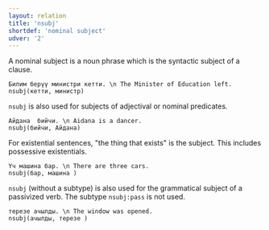```yaml
---
layout: relation
title: 'nsubj'
shortdef: 'nominal subject'
udver: '2'
---
```


A nominal subject is a noun phrase which is the syntactic subject of a clause. 

~~~ sdparse
Билим берүү министри кетти. \n The Minister of Education left.
nsubj(кетти, министр)
~~~

``nsubj`` is also used for subjects of  adjectival or nominal predicates.
~~~ sdparse
Айдана  бийчи. \n Aidana is a dancer.
nsubj(бийчи, Айдана)
~~~


For existential sentences, "the thing that exists" is the subject.
This includes possessive existentials.
~~~ sdparse
Үч машина бар. \n There are three cars.
nsubj(бар, машина )
~~~


``nsubj`` (without a subtype) is also used
for the grammatical subject of a passivized verb.
The subtype ``nsubj:pass`` is not used.

~~~ sdparse
терезе ачылды. \n The window was opened. 
nsubj(ачылды, терезе )
~~~


<!-- Interlanguage links updated Ne 5. května 2024, 18:21:26 CEST -->
